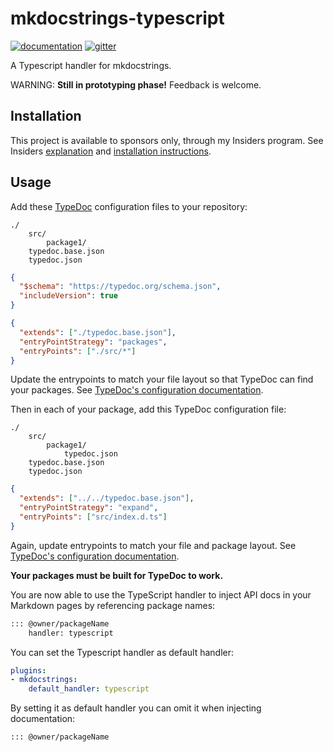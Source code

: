 # mkdocstrings-typescript

[![documentation](https://img.shields.io/badge/docs-mkdocs-708FCC.svg?style=flat)](https://mkdocstrings.github.io/typescript/)
[![gitter](https://badges.gitter.im/join%20chat.svg)](https://app.gitter.im/#/room/#typescript:gitter.im)

A Typescript handler for mkdocstrings.

WARNING: **Still in prototyping phase!**
Feedback is welcome.

## Installation

This project is available to sponsors only, through my Insiders program. See Insiders [explanation](https://mkdocstrings.github.io/typescript/insiders/) and [installation instructions](https://mkdocstrings.github.io/typescript/insiders/installation/).

## Usage

Add these [TypeDoc](https://typedoc.org/) configuration files to your repository:

```tree hl_lines="4 5"
./
    src/
        package1/
    typedoc.base.json
    typedoc.json
```

```json title="typedoc.base.json"
{
  "$schema": "https://typedoc.org/schema.json",
  "includeVersion": true
}
```

```json title="typedoc.json"
{
  "extends": ["./typedoc.base.json"],
  "entryPointStrategy": "packages",
  "entryPoints": ["./src/*"]
}
```

Update the entrypoints to match your file layout so that TypeDoc can find your packages. See [TypeDoc's configuration documentation](https://typedoc.org/options/configuration/).

Then in each of your package, add this TypeDoc configuration file:

```tree hl_lines="4"
./
    src/
        package1/
            typedoc.json
    typedoc.base.json
    typedoc.json
```

```json title="typedoc.json"
{
  "extends": ["../../typedoc.base.json"],
  "entryPointStrategy": "expand",
  "entryPoints": ["src/index.d.ts"]
}
```

Again, update entrypoints to match your file and package layout. See [TypeDoc's configuration documentation](https://typedoc.org/options/configuration/).

**Your packages must be built for TypeDoc to work.**

You are now able to use the TypeScript handler to inject API docs in your Markdown pages by referencing package names:

```md
::: @owner/packageName
    handler: typescript
```

You can set the Typescript handler as default handler:

```yaml
plugins:
- mkdocstrings:
    default_handler: typescript
```

By setting it as default handler you can omit it when injecting documentation:

```md
::: @owner/packageName
```